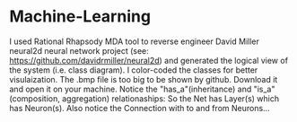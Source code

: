 # Machine-Learning
I used Rational Rhapsody MDA tool to reverse engineer David Miller neural2d neural 
network project (see: https://github.com/davidrmiller/neural2d) and generated the 
logical view of the system (i.e. class diagram). I color-coded the classes for better
visulaization.
The .bmp file is too big to be shown by github. Download it and open it on your machine. 
Notice the "has_a"(inheritance) and "is_a"(composition, aggregation) relationaships: 
So the Net has Layer(s) which has Neuron(s). Also notice the Connection with to and from Neurons...
